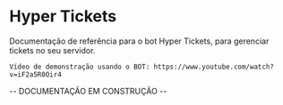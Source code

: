# Hyper Tickets
Documentação de referência para o bot Hyper Tickets, para gerenciar tickets no seu servidor.

`Vídeo de demonstração usando o BOT: https://www.youtube.com/watch?v=iF2a5R0Oir4`


-- DOCUMENTAÇÃO EM CONSTRUÇÃO --
